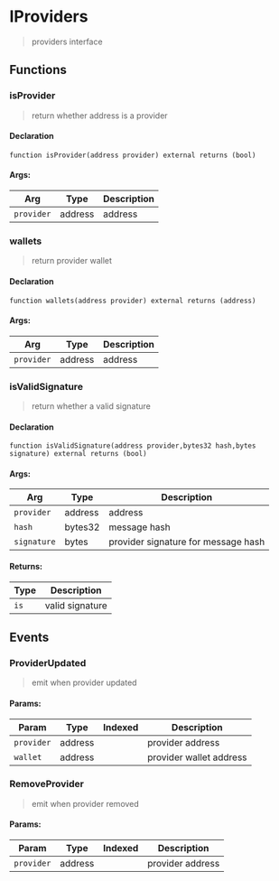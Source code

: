 # IProviders



> providers interface


## Functions
### isProvider

> return whether address is a provider


#### Declaration
```
function isProvider(address provider) external returns (bool)
```

#### Args:
| Arg | Type | Description |
| --- | --- | --- |
|`provider` | address | address

### wallets

> return provider wallet


#### Declaration
```
function wallets(address provider) external returns (address)
```

#### Args:
| Arg | Type | Description |
| --- | --- | --- |
|`provider` | address | address

### isValidSignature

> return whether a valid signature


#### Declaration
```
function isValidSignature(address provider,bytes32 hash,bytes signature) external returns (bool)
```

#### Args:
| Arg | Type | Description |
| --- | --- | --- |
|`provider` | address | address
|`hash` | bytes32 | message hash
|`signature` | bytes | provider signature for message hash

#### Returns:
| Type | Description |
| --- | --- |
|`is` | valid signature

## Events

### ProviderUpdated

> emit when provider updated

  
#### Params:
| Param | Type | Indexed | Description |
| --- | --- | :---: | --- |
|`provider` | address |  | provider address
|`wallet` | address |  | provider wallet address
### RemoveProvider

> emit when provider removed

  
#### Params:
| Param | Type | Indexed | Description |
| --- | --- | :---: | --- |
|`provider` | address |  | provider address
